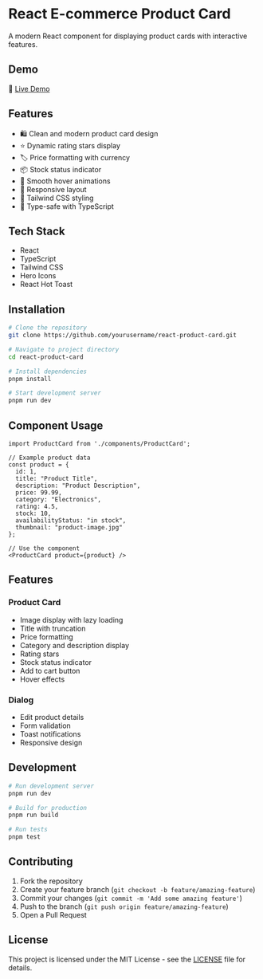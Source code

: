 # React E-commerce Product Card

A modern React component for displaying product cards with interactive features.

## Demo

🚀 [Live Demo](https://diploama-task1.netlify.app/)

## Features

- 🛍️ Clean and modern product card design
- ⭐ Dynamic rating stars display
- 🏷️ Price formatting with currency
- 📦 Stock status indicator
- 🔄 Smooth hover animations
- 📱 Responsive layout
- 🎨 Tailwind CSS styling
- 🚀 Type-safe with TypeScript

## Tech Stack

- React
- TypeScript
- Tailwind CSS
- Hero Icons
- React Hot Toast

## Installation

```bash
# Clone the repository
git clone https://github.com/yourusername/react-product-card.git

# Navigate to project directory
cd react-product-card

# Install dependencies
pnpm install

# Start development server
pnpm run dev
```

## Component Usage

```tsx
import ProductCard from './components/ProductCard';

// Example product data
const product = {
  id: 1,
  title: "Product Title",
  description: "Product Description",
  price: 99.99,
  category: "Electronics",
  rating: 4.5,
  stock: 10,
  availabilityStatus: "in stock",
  thumbnail: "product-image.jpg"
};

// Use the component
<ProductCard product={product} />
```

## Features

### Product Card
- Image display with lazy loading
- Title with truncation
- Price formatting
- Category and description display
- Rating stars
- Stock status indicator
- Add to cart button
- Hover effects

### Dialog
- Edit product details
- Form validation
- Toast notifications
- Responsive design

## Development

```bash
# Run development server
pnpm run dev

# Build for production
pnpm run build

# Run tests
pnpm test
```

## Contributing

1. Fork the repository
2. Create your feature branch (`git checkout -b feature/amazing-feature`)
3. Commit your changes (`git commit -m 'Add some amazing feature'`)
4. Push to the branch (`git push origin feature/amazing-feature`)
5. Open a Pull Request

## License

This project is licensed under the MIT License - see the [LICENSE](LICENSE) file for details.
